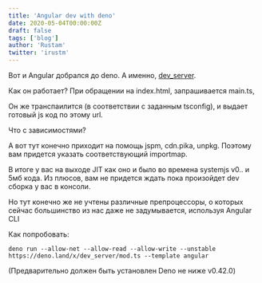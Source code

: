 ```yaml
---
title: 'Angular dev with deno'
date: 2020-05-04T00:00:00Z
draft: false
tags: ['blog']
author: 'Rustam'
twitter: 'irustm'
---
```


Вот и Angular добрался до deno. A именно, [dev_server](https://github.com/zhmushan/dev_server). 

Как он работает? 
При обращении на index.html, запрашивается main.ts, 

Он же транспаилится (в соответствии с заданным tsconfig), и выдает готовый js код по этому url.

Что с зависимостями?

А вот тут конечно приходит на помощь jspm, cdn.pika, unpkg. Поэтому вам придется указать соответствующий importmap.

В итоге у вас на выходе JIT как оно и было во времена systemjs v0.. и 5мб кода. 
Из плюсов, вам не придется ждать пока произойдет dev сборка у вас в консоли.

Но тут конечно же не учтены различные препроцессоры, о которых сейчас большинство из нас  даже не задумывается, используя Angular CLI

Как попробовать:

```
deno run --allow-net --allow-read --allow-write --unstable https://deno.land/x/dev_server/mod.ts --template angular
```

(Предварительно должен быть установлен Deno не ниже v0.42.0)